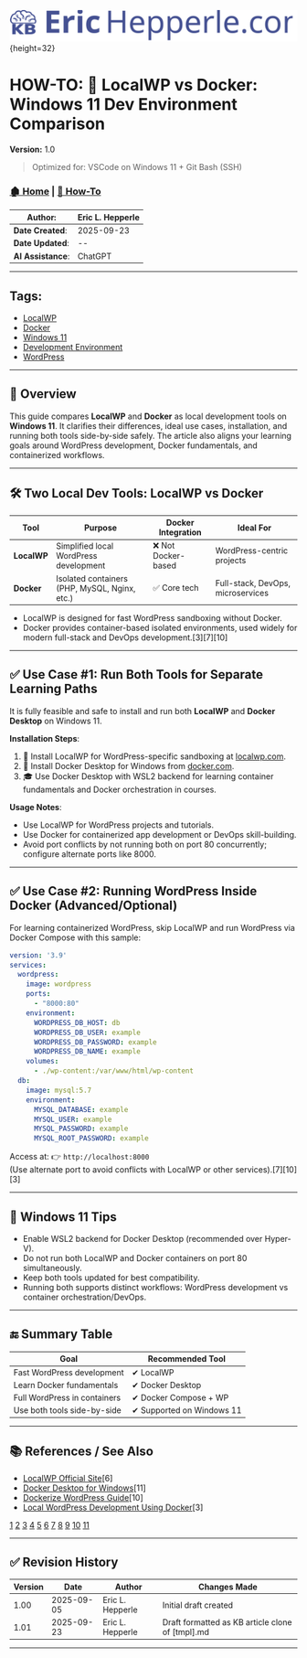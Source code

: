 <!-- 🔗 Custom Stylesheet -->
<link rel="stylesheet" href="../../_css/main.css">

<!-- 🖼️ Site Logo -->
![Site Logo](/_pix/logos/logo-ehw-kb.svg){height=32}

<!-- 📝 Title -->
# HOW-TO: 📘 LocalWP vs Docker: Windows 11 Dev Environment Comparison


**Version:** 1.0


> Optimized for: VSCode on Windows 11 + Git Bash (SSH)
> 

<!-- 🧭 Navigation -->
### [🏚️ Home](../README.md) | [📁 How-To](index.md)

<!-- 👤 Metadata -->
| **Author**:        | Eric L. Hepperle |
| ------------------ | ---------------- |
| **Date Created**:  | 2025-09-23       |
| **Date Updated**:  | --               |
| **AI Assistance**: | ChatGPT          |


---

<!-- SECTION: Tags for short related (1-3 word phrase per tag) concepts (long titled articles belong in the References / See Also section above) -->
<section id="sec-tags">


## Tags:


- [LocalWP](#)
- [Docker](#)
- [Windows 11](#)
- [Development Environment](#)
- [WordPress](#)



</section>





---



<!-- 🔍 Content Section Heading -->


## 📌 Overview

This guide compares **LocalWP** and **Docker** as local development tools on **Windows 11**. It clarifies their differences, ideal use cases, installation, and running both tools side-by-side safely. The article also aligns your learning goals around WordPress development, Docker fundamentals, and containerized workflows.

***


## 🛠 Two Local Dev Tools: LocalWP vs Docker

| Tool        | Purpose                                             | Docker Integration | Ideal For                           |
| ----------- | --------------------------------------------------- | ------------------ | ----------------------------------- |
| **LocalWP** | Simplified local WordPress development              | ❌ Not Docker-based | WordPress-centric projects          |
| **Docker**  | Isolated containers (PHP, MySQL, Nginx, etc.)       | ✅ Core tech        | Full-stack, DevOps, microservices   |

- LocalWP is designed for fast WordPress sandboxing without Docker.
- Docker provides container-based isolated environments, used widely for modern full-stack and DevOps development.[3][7][10]

***

## ✅ Use Case #1: Run Both Tools for Separate Learning Paths

It is fully feasible and safe to install and run both **LocalWP** and **Docker Desktop** on Windows 11.

**Installation Steps**:

1. 🔧 Install LocalWP for WordPress-specific sandboxing at [localwp.com](https://localwp.com).  
2. 🐳 Install Docker Desktop for Windows from [docker.com](https://www.docker.com/products/docker-desktop/).  
3. 🎓 Use Docker Desktop with WSL2 backend for learning container fundamentals and Docker orchestration in courses.

**Usage Notes**:

- Use LocalWP for WordPress projects and tutorials.
- Use Docker for containerized app development or DevOps skill-building.
- Avoid port conflicts by not running both on port 80 concurrently; configure alternate ports like 8000.

***

## ✅ Use Case #2: Running WordPress Inside Docker (Advanced/Optional)

For learning containerized WordPress, skip LocalWP and run WordPress via Docker Compose with this sample:

```yaml
version: '3.9'
services:
  wordpress:
    image: wordpress
    ports:
      - "8000:80"
    environment:
      WORDPRESS_DB_HOST: db
      WORDPRESS_DB_USER: example
      WORDPRESS_DB_PASSWORD: example
      WORDPRESS_DB_NAME: example
    volumes:
      - ./wp-content:/var/www/html/wp-content
  db:
    image: mysql:5.7
    environment:
      MYSQL_DATABASE: example
      MYSQL_USER: example
      MYSQL_PASSWORD: example
      MYSQL_ROOT_PASSWORD: example
```

Access at: 👉 `http://localhost:8000`  
(Use alternate port to avoid conflicts with LocalWP or other services).[7][10][3]

***

## 🦾 Windows 11 Tips

- Enable WSL2 backend for Docker Desktop (recommended over Hyper-V).
- Do not run both LocalWP and Docker containers on port 80 simultaneously.
- Keep both tools updated for best compatibility.
- Running both supports distinct workflows: WordPress development vs container orchestration/DevOps.

***

## 🔚 Summary Table

| Goal                          | Recommended Tool          |
| -----------------------------|--------------------------|
| Fast WordPress development    | ✔ LocalWP                |
| Learn Docker fundamentals     | ✔ Docker Desktop         |
| Full WordPress in containers  | ✔ Docker Compose + WP    |
| Use both tools side-by-side   | ✔ Supported on Windows 11|

***

## 📚 References / See Also

- [LocalWP Official Site](https://localwp.com)[6]
- [Docker Desktop for Windows](https://www.docker.com/products/docker-desktop/)[11]
- [Dockerize WordPress Guide](https://www.docker.com/blog/how-to-dockerize-wordpress/)[10]
- [Local WordPress Development Using Docker](https://themeisle.com/blog/local-wordpress-development-using-docker/)[3]

[1](https://www.youtube.com/watch?v=rATNU0Fr8zs)
[2](https://www.youtube.com/watch?v=GG2k-La5t3o)
[3](https://themeisle.com/blog/local-wordpress-development-using-docker/)
[4](https://community.localwp.com/t/localwp-performance-for-windows-its-not-me-its-you-i-think/48084)
[5](https://www.reddit.com/r/Wordpress/comments/14ejnep/what_is_your_local_wordpress_development_setup/)
[6](https://localwp.com)
[7](https://flywp.com/blog/8593/local-wordpress-development-environment/)
[8](https://community.localwp.com/t/windows-performance-fix/34264)
[9](https://deliciousbrains.com/xampp-mamp-local-dev/)
[10](https://www.docker.com/blog/how-to-dockerize-wordpress/)
[11](https://docs.docker.com/desktop/setup/install/windows-install/)

---

## ✅ Revision History


| Version | Date       | Author           | Changes Made                                     |
| ------- | ---------- | ---------------- | ------------------------------------------------ |
| 1.00    | 2025-09-05 | Eric L. Hepperle | Initial draft created                            |
| 1.01    | 2025-09-23 | Eric L. Hepperle | Draft formatted as KB article clone of [tmpl].md |

---
